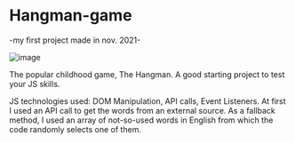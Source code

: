 # Hangman-game
-my first project made in nov. 2021-

![image](https://user-images.githubusercontent.com/106253137/215091576-b02db13f-e262-4824-8a9a-d2b546938b05.png)

The popular childhood game, The Hangman. 
A good starting project to test your JS skills. 

JS technologies used: DOM Manipulation, API calls, Event Listeners.
At first I used an API call to get the words from an external source.
As a fallback method, I used an array of not-so-used words in English from which the code randomly selects one of them.
